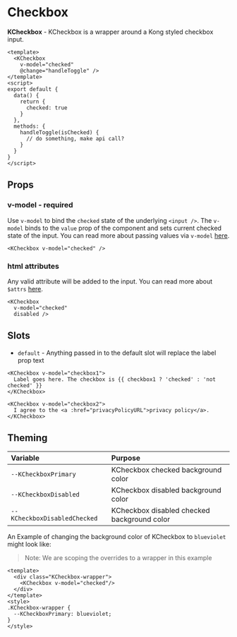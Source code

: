# Checkbox

**KCheckbox** - KCheckbox is a wrapper around a Kong styled checkbox input.

<KCard>
  <template v-slot:body>
    <KCheckbox v-model="defaultChecked"/>
  </template>
</KCard>

```vue
<template>
  <KCheckbox
    v-model="checked"
    @change="handleToggle" />
</template>
<script>
export default {
  data() {
    return {
      checked: true
    }
  },
  methods: {
    handleToggle(isChecked) {
      // do something, make api call?
    }
  }
}
</script>
```

## Props
### v-model - required
Use `v-model` to bind the `checked` state of the underlying `<input />`. The
`v-model` binds to the `value` prop of the component and sets current checked
state of the input. You can read more about passing values via `v-model`
[here](https://vuejs.org/v2/guide/components.html#Using-v-model-on-Components).

```vue
<KCheckbox v-model="checked" />
```
### html attributes

Any valid attribute will be added to the input. You can read more about `$attrs` [here](https://vuejs.org/v2/api/#vm-attrs).


```vue
<KCheckbox
  v-model="checked"
  disabled />
```

<KCard>
  <template v-slot:body>
    <KCheckbox v-model="checked" disabled />
    <KCheckbox v-model="disabledChecked" disabled />
  </template>
</KCard>

## Slots
- `default` - Anything passed in to the default slot will replace the label prop text

```vue
<KCheckbox v-model="checkbox1">
  Label goes here. The checkbox is {{ checkbox1 ? 'checked' : 'not checked' }}
</KCheckbox>

<KCheckbox v-model="checkbox2">
  I agree to the <a :href="privacyPolicyURL">privacy policy</a>.
</KCheckbox>
```

<KCard>
  <template v-slot:body>
    <div class="mb-2">
      <KCheckbox v-model="slots1">
        Label goes here. The checkbox is {{ slots1 ? 'checked' : 'not checked' }}
      </KCheckbox>
    </div>
    <div>
      <KCheckbox v-model="slots2">
        I agree to the <a href="#slots">privacy policy</a>.
      </KCheckbox>
    </div>
  </template>
</KCard>

## Theming
| Variable | Purpose
|:-------- |:-------
| `--KCheckboxPrimary `| KCheckbox checked background color
| `--KCheckboxDisabled `| KCheckbox disabled background color
| `--KCheckboxDisabledChecked `| KCheckbox disabled checked background color


An Example of changing the background color of KCheckbox to `blueviolet` might look 
like:

> Note: We are scoping the overrides to a wrapper in this example
<template>
  <div class="KCheckbox-wrapper">
    <KCheckbox v-model="themeChecked"/>
  </div>
</template>

```vue
<template>
  <div class="KCheckbox-wrapper">
    <KCheckbox v-model="checked"/>
  </div>
</template>
<style>
.KCheckbox-wrapper {
  --KCheckboxPrimary: blueviolet;
}
</style>
```

<style lang="scss">
.KCheckbox-wrapper {
  --KCheckboxPrimary: blueviolet;
}
</style>

<script>
export default {
  data () {
    return {
      labelPropChecked1: false,
      labelPropChecked2: false,
      labelPropChecked3: false,
      defaultChecked: false,
      disabledChecked: true,
      themeChecked: true,
      slots1: true,
      slots2: false
    }
  }
}
</script>
